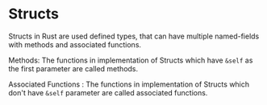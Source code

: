 # Structs
Structs in Rust are used defined types, that can have multiple named-fields with methods and associated functions.

Methods:
The functions in implementation of Structs which have `&self` as the first parameter are called methods.

Associated Functions :
The functions in implementation of Structs which don't have `&self` parameter are called associated functions.

